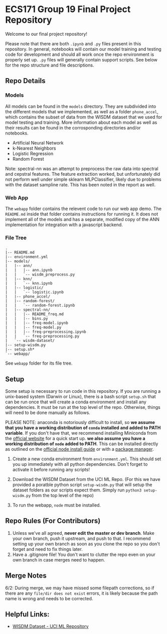 # ECS171 Group 19 Final Project Repository

Welcome to our final project repository!

Please note that there are both `.ipynb` and `.py` files present in this repository. In general, notebooks will contain our model training and testing code for development and should all work once the repo environment is properly set up. `.py` files will generally contain support scripts. See below for the repo structure and file descriptions.

## Repo Details

### Models

All models can be found in the `models` directory. They are subdivided into the different models that we implemented, as well as a folder `phone_accel`, which contains the subset of data from the WISDM dataset that we used for model testing and training. More information about each model as well as their results can be found in the corrosponding directories and/or notebooks. 

- Artificial Neural Network
- k-Nearest Neighbors
- Logistic Regression
- Random Forest

Note: spectral-nn was an attempt to preprocess the raw data into spectral and cepstral features. The feature extraction worked, but unfortunately did not perform well under simple sklearn MLPClassifier, likely due to problems with the dataset sampline rate. This has been noted in the report as well.

### Web App

The `webapp` folder contains the relevent code to run our web app demo. The `README.md` inside that folder contains instructions for running it. It does not implement all of the models and has a separate, modified copy of the ANN implementation for integration with a javascript backend. 

### File Tree
```
.
|-- README.md
|-- environment.yml
|-- models/
|   |-- ann/
|   |   |-- ann.ipynb
|   |   `-- wisdm_preprocess.py
|   |-- knn/
|   |   `-- knn.ipynb
|   |-- logistic/
|   |   `-- logistic.ipynb
|   |-- phone_accel/
|   |-- random-forest/
|   |   `-- random-forest.ipynb
|   |-- spectral-nn/
|   |   |-- README_freq.md
|   |   |-- bins.py
|   |   |-- freq-model.ipynb
|   |   |-- freq-model.py
|   |   |-- freq-preprocessing.ipynb
|   |   `-- freq-preprocessing.py
|   `-- wisdm-dataset/
|-- setup-wisdm.py
|-- setup.sh*
`-- webapp/
```

See `webapp` folder for its file tree.

## Setup

Some setup is necessary to run code in this repository. If you are running a unix-based system (Darwin or Linux), there is a bash script `setup.sh` that can be run once that will create a conda environment and install any dependencies. It must be run at the top level of the repo.
Otherwise, things will need to be done manually as follows.

PLEASE NOTE: anaconda is notoriously difficult to install, so **we assume that you have a working distribution of `conda` installed and added to PATH variable**. If you don't have that, we recommend installing Miniconda from the [official website](https://docs.conda.io/en/latest/miniconda.html) for a quick start up. 
**we also assume you have a working distribution of `node` added to PATH**. This can be installed directly as outlined on the [official node install guide](https://nodejs.org/en/download/) or with a [package manager](https://nodejs.org/en/download/package-manager/).

1. Create a new conda environment from `environment.yml`. This should set you up immediately with all python dependencies. Don't forget to activate it before running any scripts!

2. Download the WISDM Dataset from the UCI ML Repo. (For this we have provided a poratble python script `setup-wisdm.py` that will setup the dataset folders as our scripts expect them. Simply run `python3 setup-wisdm.py` from the top level of the repo)

3. To run the webapp, `node` must be installed.

## Repo Rules (For Contributors)

1. Unless we've all agreed, **never edit the master or dev branch**. Make your own branch, push it upstream, and push to that. I recommend setting up your own branch as soon as you clone the repo so you don't forget and need to fix things later.
1. Have a .gitignore file! You don't want to clutter the repo even on your own branch in case merges need to happen. 

## Merge Notes

6/2: During merge, we may have missed some filepath corrections, so if there are any `file/dir does not exist` errors, it is likely because the path name is wrong and needs to be corrected.

## Helpful Links:

- [WISDM Dataset - UCI ML Repository](https://archive.ics.uci.edu/ml/datasets/WISDM+Smartphone+and+Smartwatch+Activity+and+Biometrics+Dataset+)
